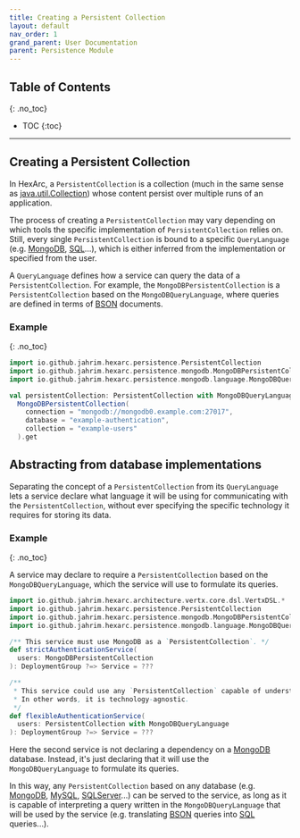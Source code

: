```yaml
---
title: Creating a Persistent Collection
layout: default
nav_order: 1
grand_parent: User Documentation
parent: Persistence Module
---
```


## Table of Contents
{: .no_toc}

- TOC
{:toc}

---

## Creating a Persistent Collection

In HexArc, a `PersistentCollection` is a collection (much in the same sense as 
[java.util.Collection](https://docs.oracle.com/javase/8/docs/api/java/util/Collection.html))
whose content persist over multiple runs of an application.

The process of creating a `PersistentCollection` may vary depending on which tools the specific
implementation of `PersistentCollection` relies on. Still, every single `PersistentCollection`
is bound to a specific `QueryLanguage` (e.g. [MongoDB](https://www.mongodb.com/),
[SQL](https://blog.ansi.org/sql-standard-iso-iec-9075-2023-ansi-x3-135/#gref)...), which is either
inferred from the implementation or specified from the user.

A `QueryLanguage` defines how a service can query the data of a `PersistentCollection`.
For example, the `MongoDBPersistentCollection` is a `PersistentCollection` based on the
`MongoDBQueryLanguage`, where queries are defined in terms of [BSON](https://bsonspec.org/)
documents.

### Example
{: .no_toc}

```scala
import io.github.jahrim.hexarc.persistence.PersistentCollection
import io.github.jahrim.hexarc.persistence.mongodb.MongoDBPersistentCollection
import io.github.jahrim.hexarc.persistence.mongodb.language.MongoDBQueryLanguage

val persistentCollection: PersistentCollection with MongoDBQueryLanguage =
  MongoDBPersistentCollection(
    connection = "mongodb://mongodb0.example.com:27017",
    database = "example-authentication",
    collection = "example-users"
  ).get
```

## Abstracting from database implementations

Separating the concept of a `PersistentCollection` from its `QueryLanguage` lets a service
declare what language it will be using for communicating with the `PersistentCollection`,
without ever specifying the specific technology it requires for storing its data.

### Example
{: .no_toc}

A service may declare to require a `PersistentCollection` based on the `MongoDBQueryLanguage`,
which the service will use to formulate its queries.

```scala
import io.github.jahrim.hexarc.architecture.vertx.core.dsl.VertxDSL.*
import io.github.jahrim.hexarc.persistence.PersistentCollection
import io.github.jahrim.hexarc.persistence.mongodb.MongoDBPersistentCollection
import io.github.jahrim.hexarc.persistence.mongodb.language.MongoDBQueryLanguage

/** This service must use MongoDB as a `PersistentCollection`. */
def strictAuthenticationService(
  users: MongoDBPersistentCollection
): DeploymentGroup ?=> Service = ???

/**
 * This service could use any `PersistentCollection` capable of understanding MongoDB queries.
 * In other words, it is technology-agnostic.
 */
def flexibleAuthenticationService(
  users: PersistentCollection with MongoDBQueryLanguage
): DeploymentGroup ?=> Service = ???
```

Here the second service is not declaring a dependency on a [MongoDB](https://www.mongodb.com/) database.
Instead, it's just declaring that it will use the `MongoDBQueryLanguage` to formulate its queries.

In this way, any `PersistentCollection` based on any database (e.g. [MongoDB](https://www.mongodb.com/),
[MySQL](https://www.mysql.com/), [SQLServer](https://www.microsoft.com/it-it/sql-server/sql-server-2022)...)
can be served to the service, as long as it is capable of interpreting a query written in the `MongoDBQueryLanguage`
that will be used by the service (e.g. translating [BSON](https://bsonspec.org/) queries into
[SQL](https://blog.ansi.org/sql-standard-iso-iec-9075-2023-ansi-x3-135/#gref) queries...).